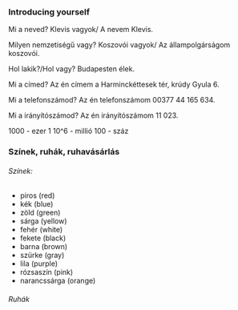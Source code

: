 ### Introducing yourself

Mi a neved?
Klevis vagyok/ A nevem Klevis.

Milyen nemzetiségű vagy?
Koszovói vagyok/ Az állampolgárságom koszovói.

Hol lakik?/Hol vagy?
Budapesten élek.

Mi a címed?
Az én címem a Harminckéttesek tér, krúdy Gyula 6.

Mi a telefonszámod?
Az én telefonszámom 00377 44 165 634.

Mi a irányítószámod?
Az én irányítószámom 11 023.

1000 - ezer
1 10^6 - millió
100 - száz

### Színek, ruhák, ruhavásárlás
###### Színek:
-   piros (red)
-   kék (blue)
-   zöld (green)
-   sárga (yellow)
-   fehér (white)
-   fekete (black)
-   barna (brown)
-   szürke (gray)
-   lila (purple)
-   rózsaszín (pink)
-   narancssárga (orange)
###### Ruhák


